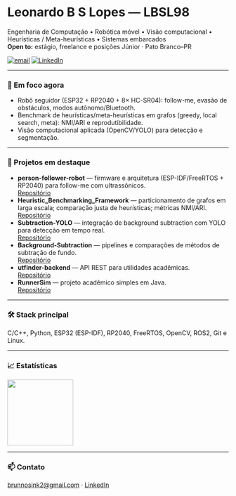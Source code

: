 <h1 align="left">Leonardo B S Lopes — LBSL98</h1>

Engenharia de Computação • Robótica móvel • Visão computacional • Heurísticas / Meta-heurísticas • Sistemas embarcados  
<strong>Open to:</strong> estágio, freelance e posições Júnior · Pato Branco–PR

<p>
  <a href="mailto:brunnosink2@gmail.com"><img alt="email" src="https://img.shields.io/badge/email-brunnosink2%40gmail.com-informational?logo=gmail"></a>
  <a href="https://www.linkedin.com/in/brunno-sink/"><img alt="LinkedIn" src="https://img.shields.io/badge/linkedin-brunno--sink-informational?logo=linkedin"></a>
</p>

---

### 🔎 Em foco agora
- Robô seguidor (ESP32 + RP2040 + 8× HC-SR04): follow-me, evasão de obstáculos, modos autônomo/Bluetooth.
- Benchmark de heurísticas/meta-heurísticas em grafos (greedy, local search, meta): NMI/ARI e reprodutibilidade.
- Visão computacional aplicada (OpenCV/YOLO) para detecção e segmentação.

---

### 📌 Projetos em destaque
- **person-follower-robot** — firmware e arquitetura (ESP-IDF/FreeRTOS + RP2040) para follow-me com ultrassônicos.  
  <a href="https://github.com/LBSL98/person-follower-robot">Repositório</a>
- **Heuristic_Benchmarking_Framework** — particionamento de grafos em larga escala; comparação justa de heurísticas; métricas NMI/ARI.  
  <a href="https://github.com/LBSL98/Heuristic_Benchmarking_Framework">Repositório</a>
- **Subtraction-YOLO** — integração de background subtraction com YOLO para detecção em tempo real.  
  <a href="https://github.com/LBSL98/Subtraction-YOLO">Repositório</a>
- **Background-Subtraction** — pipelines e comparações de métodos de subtração de fundo.  
  <a href="https://github.com/LBSL98/Background-Subtraction">Repositório</a>
- **utfinder-backend** — API REST para utilidades acadêmicas.  
  <a href="https://github.com/LBSL98/utfinder-backend">Repositório</a>
- **RunnerSim** — projeto acadêmico simples em Java.  
  <a href="https://github.com/LBSL98/RunnerSim">Repositório</a>

---

### 🛠️ Stack principal
C/C++, Python, ESP32 (ESP-IDF), RP2040, FreeRTOS, OpenCV, ROS2, Git e Linux.

---

### 📈 Estatísticas
<img src="https://github-readme-stats.vercel.app/api?username=LBSL98&show_icons=true&include_all_commits=true" height="150">

---

### 📫 Contato
brunnosink2@gmail.com · <a href="https://www.linkedin.com/in/brunno-sink/">LinkedIn</a>
